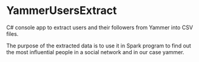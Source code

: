 # YammerUsersExtract

C# console app to extract users and their followers from Yammer into CSV files.

The purpose of the extracted data is to use it in Spark program to find out the most influential people in a social network and in our case yammer.
